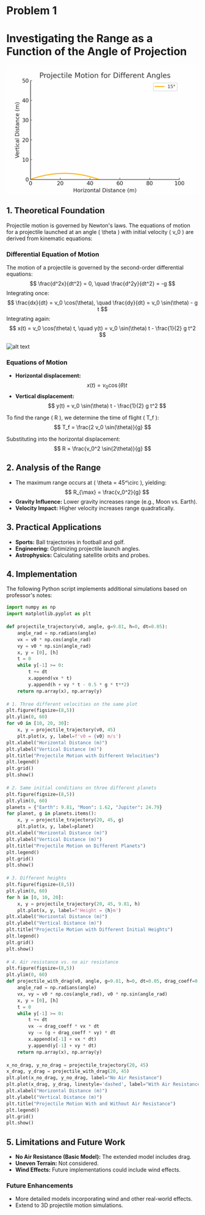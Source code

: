 # Problem 1

# Investigating the Range as a Function of the Angle of Projection

![alt text](projectile_all_angles_slow.gif)


## 1. Theoretical Foundation
Projectile motion is governed by Newton's laws. The equations of motion for a projectile launched at an angle \( \theta \) with initial velocity \( v_0 \) are derived from kinematic equations:

### Differential Equation of Motion
The motion of a projectile is governed by the second-order differential equations:
  $$
  \frac{d^2x}{dt^2} = 0, \quad \frac{d^2y}{dt^2} = -g
  $$
Integrating once:
  $$
  \frac{dx}{dt} = v_0 \cos(\theta), \quad \frac{dy}{dt} = v_0 \sin(\theta) - g t
  $$
Integrating again:
  $$
  x(t) = v_0 \cos(\theta) t, \quad y(t) = v_0 \sin(\theta) t - \frac{1}{2} g t^2
  $$

  ![alt text](<DALL·E 2025-03-20 15.04.37 - A physics diagram illustrating projectile motion, showing the decomposition of motion into horizontal and vertical components. The image should includ.webp>)
  

### Equations of Motion
- **Horizontal displacement:**
  $$
  x(t) = v_0 \cos(\theta) t
  $$
- **Vertical displacement:**
  $$
  y(t) = v_0 \sin(\theta) t - \frac{1}{2} g t^2
  $$

To find the range \( R \), we determine the time of flight \( T_f \):
  $$
  T_f = \frac{2 v_0 \sin(\theta)}{g}
  $$

Substituting into the horizontal displacement:
  $$
  R = \frac{v_0^2 \sin(2\theta)}{g}
  $$

## 2. Analysis of the Range
- The maximum range occurs at \( \theta = 45^\circ \), yielding:
  $$
  R_{\max} = \frac{v_0^2}{g}
  $$
- **Gravity Influence:** Lower gravity increases range (e.g., Moon vs. Earth).
- **Velocity Impact:** Higher velocity increases range quadratically.

## 3. Practical Applications
- **Sports:** Ball trajectories in football and golf.
- **Engineering:** Optimizing projectile launch angles.
- **Astrophysics:** Calculating satellite orbits and probes.

## 4. Implementation
The following Python script implements additional simulations based on professor's notes:

```python
import numpy as np
import matplotlib.pyplot as plt

def projectile_trajectory(v0, angle, g=9.81, h=0, dt=0.05):
    angle_rad = np.radians(angle)
    vx = v0 * np.cos(angle_rad)
    vy = v0 * np.sin(angle_rad)
    x, y = [0], [h]
    t = 0
    while y[-1] >= 0:
        t += dt
        x.append(vx * t)
        y.append(h + vy * t - 0.5 * g * t**2)
    return np.array(x), np.array(y)

# 1. Three different velocities on the same plot
plt.figure(figsize=(8,5))
plt.ylim(0, 60)
for v0 in [10, 20, 30]:
    x, y = projectile_trajectory(v0, 45)
    plt.plot(x, y, label=f'v0 = {v0} m/s')
plt.xlabel("Horizontal Distance (m)")
plt.ylabel("Vertical Distance (m)")
plt.title("Projectile Motion with Different Velocities")
plt.legend()
plt.grid()
plt.show()

# 2. Same initial conditions on three different planets
plt.figure(figsize=(8,5))
plt.ylim(0, 60)
planets = {"Earth": 9.81, "Moon": 1.62, "Jupiter": 24.79}
for planet, g in planets.items():
    x, y = projectile_trajectory(20, 45, g)
    plt.plot(x, y, label=planet)
plt.xlabel("Horizontal Distance (m)")
plt.ylabel("Vertical Distance (m)")
plt.title("Projectile Motion on Different Planets")
plt.legend()
plt.grid()
plt.show()

# 3. Different heights
plt.figure(figsize=(8,5))
plt.ylim(0, 60)
for h in [0, 10, 20]:
    x, y = projectile_trajectory(20, 45, 9.81, h)
    plt.plot(x, y, label=f'Height = {h}m')
plt.xlabel("Horizontal Distance (m)")
plt.ylabel("Vertical Distance (m)")
plt.title("Projectile Motion with Different Initial Heights")
plt.legend()
plt.grid()
plt.show()

# 4. Air resistance vs. no air resistance
plt.figure(figsize=(8,5))
plt.ylim(0, 60)
def projectile_with_drag(v0, angle, g=9.81, h=0, dt=0.05, drag_coeff=0.1):
    angle_rad = np.radians(angle)
    vx, vy = v0 * np.cos(angle_rad), v0 * np.sin(angle_rad)
    x, y = [0], [h]
    t = 0
    while y[-1] >= 0:
        t += dt
        vx -= drag_coeff * vx * dt
        vy -= (g + drag_coeff * vy) * dt
        x.append(x[-1] + vx * dt)
        y.append(y[-1] + vy * dt)
    return np.array(x), np.array(y)

x_no_drag, y_no_drag = projectile_trajectory(20, 45)
x_drag, y_drag = projectile_with_drag(20, 45)
plt.plot(x_no_drag, y_no_drag, label="No Air Resistance")
plt.plot(x_drag, y_drag, linestyle='dashed', label="With Air Resistance")
plt.xlabel("Horizontal Distance (m)")
plt.ylabel("Vertical Distance (m)")
plt.title("Projectile Motion With and Without Air Resistance")
plt.legend()
plt.grid()
plt.show()
```

## 5. Limitations and Future Work
- **No Air Resistance (Basic Model):** The extended model includes drag.
- **Uneven Terrain:** Not considered.
- **Wind Effects:** Future implementations could include wind effects.

### Future Enhancements
- More detailed models incorporating wind and other real-world effects.
- Extend to 3D projectile motion simulations.